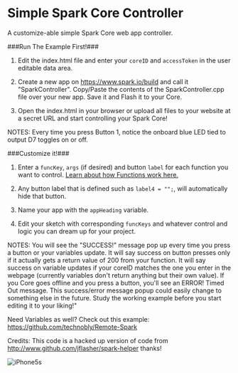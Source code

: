 Simple Spark Core Controller
============================

A customize-able simple Spark Core web app controller.

###Run The Example First!###

1. Edit the index.html file and enter your ``coreID`` and ``accessToken`` in the user editable data area.

2. Create a new app on https://www.spark.io/build and call it "SparkController".  Copy/Paste the contents of the SparkController.cpp file over your new app.  Save it and Flash it to your Core.

3. Open the index.html in your browser or upload all files to your website at a secret URL and start controlling your Spark Core!

NOTES: Every time you press Button 1, notice the onboard blue LED tied to output D7 toggles on or off.

###Customize it!###

1. Enter a ``funcKey``, ``args`` (if desired) and button ``label`` for each function you want to control. [Learn about how Functions work here.](http://docs.spark.io/#/firmware/cloud-spark-function)

2. Any button label that is defined such as ``label4 = "";``, will automatically hide that button.

3. Name your app with the ``appHeading`` variable.

4. Edit your sketch with corresponding ``funcKeys`` and whatever control and logic you can dream up for your project.

NOTES: You will see the "SUCCESS!" message pop up every time you press a button or your variables update.  It will say success on button presses only if it actually gets a return value of 200 from your function.  It will say success on variable updates if your coreID matches the one you enter in the webpage (currently variables don't return anything but their own value).  If you Core goes offline and you press a button, you'll see an ERROR! Timed Out message.  This success/error message popup could easily change to something else in the future.  Study the working example before you start editing it to your liking!"

Need Variables as well? Check out this example: https://github.com/technobly/Remote-Spark

Credits: This code is a hacked up version of code from http://www.github.com/jflasher/spark-helper thanks!

![iPhone5s](http://i.imgur.com/3aFPgjV.png)
